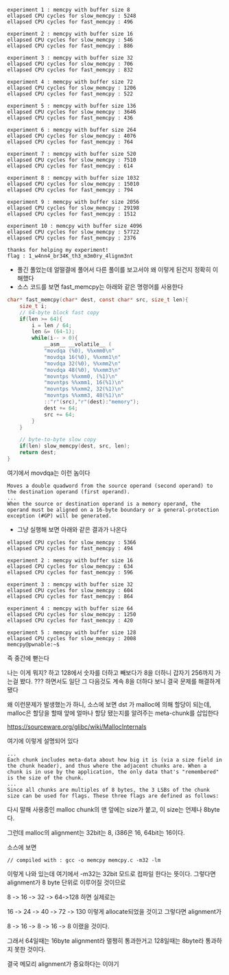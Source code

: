 ~~~
experiment 1 : memcpy with buffer size 8
ellapsed CPU cycles for slow_memcpy : 5248
ellapsed CPU cycles for fast_memcpy : 496

experiment 2 : memcpy with buffer size 16
ellapsed CPU cycles for slow_memcpy : 546
ellapsed CPU cycles for fast_memcpy : 886

experiment 3 : memcpy with buffer size 32
ellapsed CPU cycles for slow_memcpy : 706
ellapsed CPU cycles for fast_memcpy : 832

experiment 4 : memcpy with buffer size 72
ellapsed CPU cycles for slow_memcpy : 1206
ellapsed CPU cycles for fast_memcpy : 522

experiment 5 : memcpy with buffer size 136
ellapsed CPU cycles for slow_memcpy : 3646
ellapsed CPU cycles for fast_memcpy : 436

experiment 6 : memcpy with buffer size 264
ellapsed CPU cycles for slow_memcpy : 4076
ellapsed CPU cycles for fast_memcpy : 764

experiment 7 : memcpy with buffer size 520
ellapsed CPU cycles for slow_memcpy : 7510
ellapsed CPU cycles for fast_memcpy : 614

experiment 8 : memcpy with buffer size 1032
ellapsed CPU cycles for slow_memcpy : 15010
ellapsed CPU cycles for fast_memcpy : 794

experiment 9 : memcpy with buffer size 2056
ellapsed CPU cycles for slow_memcpy : 29198
ellapsed CPU cycles for fast_memcpy : 1512

experiment 10 : memcpy with buffer size 4096
ellapsed CPU cycles for slow_memcpy : 57722
ellapsed CPU cycles for fast_memcpy : 2376

thanks for helping my experiment!
flag : 1_w4nn4_br34K_th3_m3m0ry_4lignm3nt
~~~

* 풀긴 풀었는데 얼떨결에 풀어서 다른 풀이를 보고서야 왜 이렇게 된건지 정확히 이해했다
* 소스 코드를 보면 fast_memcpy는 아래와 같은 명령어를 사용한다

```c
char* fast_memcpy(char* dest, const char* src, size_t len){
	size_t i;
	// 64-byte block fast copy
	if(len >= 64){
		i = len / 64;
		len &= (64-1);
		while(i-- > 0){
			__asm__ __volatile__ (
			"movdqa (%0), %%xmm0\n"
			"movdqa 16(%0), %%xmm1\n"
			"movdqa 32(%0), %%xmm2\n"
			"movdqa 48(%0), %%xmm3\n"
			"movntps %%xmm0, (%1)\n"
			"movntps %%xmm1, 16(%1)\n"
			"movntps %%xmm2, 32(%1)\n"
			"movntps %%xmm3, 48(%1)\n"
			::"r"(src),"r"(dest):"memory");
			dest += 64;
			src += 64;
		}
	}

	// byte-to-byte slow copy
	if(len) slow_memcpy(dest, src, len);
	return dest;
}
```

여기에서 movdqa는 이런 놈이다
~~~
Moves a double quadword from the source operand (second operand) to the destination operand (first operand). 
...
When the source or destination operand is a memory operand, the operand must be aligned on a 16-byte boundary or a general-protection exception (#GP) will be generated.
~~~

* 그냥 실행해 보면 아래와 같은 결과가 나온다
~~~
ellapsed CPU cycles for slow_memcpy : 5366
ellapsed CPU cycles for fast_memcpy : 494

experiment 2 : memcpy with buffer size 16
ellapsed CPU cycles for slow_memcpy : 634
ellapsed CPU cycles for fast_memcpy : 596

experiment 3 : memcpy with buffer size 32
ellapsed CPU cycles for slow_memcpy : 604
ellapsed CPU cycles for fast_memcpy : 864

experiment 4 : memcpy with buffer size 64
ellapsed CPU cycles for slow_memcpy : 1250
ellapsed CPU cycles for fast_memcpy : 420

experiment 5 : memcpy with buffer size 128
ellapsed CPU cycles for slow_memcpy : 2008
memcpy@pwnable:~$ 
~~~

즉 중간에 뻗는다

나는 이게 뭐지? 하고 128에서 숫자를 더하고 빼보다가 8을 더하니 갑자기 256까지 가는걸 봤다.
??? 하면서도 일단 그 다음것도 계속 8을 더하다 보니 결국 문제를 해결하게 됐다

왜 이런문제가 발생했는가 하니, 소스에 보면 dst 가 malloc에 의해 할당이 되는데, malloc은 할당을 할때 앞에 얼마나 할당 됐는지를 알려주는 meta-chunk를 삽입한다

https://sourceware.org/glibc/wiki/MallocInternals

여기에 이렇게 설명되어 있다

~~~
...
Each chunk includes meta-data about how big it is (via a size field in the chunk header), and thus where the adjacent chunks are. When a chunk is in use by the application, the only data that's "remembered" is the size of the chunk. 
...
Since all chunks are multiples of 8 bytes, the 3 LSBs of the chunk size can be used for flags. These three flags are defined as follows:
~~~

다시 말해 사용중인 malloc chunk의 맨 앞에는 size가 붙고, 이 size는 언제나 8byte다.

그런데 malloc의 alignment는 32bit는 8, i386은 16, 64bit는 16이다.

소스에 보면 
~~~
// compiled with : gcc -o memcpy memcpy.c -m32 -lm
~~~

이렇게 나와 있는데 여기에서 -m32는 32bit 모드로 컴파일 한다는 뜻이다. 그렇다면 alignment가 8 byte 단위로 이루어질 것이므로

8 ->  16 ->   32 -> 64->128 하면 실제로는

16 ->  24 ->   40 -> 72 -> 130 이렇게 allocate되었을 것이고 그렇다면 alignment가

8 -> 16 -> 8 -> 16 -> 8 이랬을 것이다.

그래서 64일때는 16byte alignment라 멀쩡히 통과한거고 128일때는 8byte라 통과하지 못한 것이다.

결국 메모리 alignment가 중요하다는 이야기